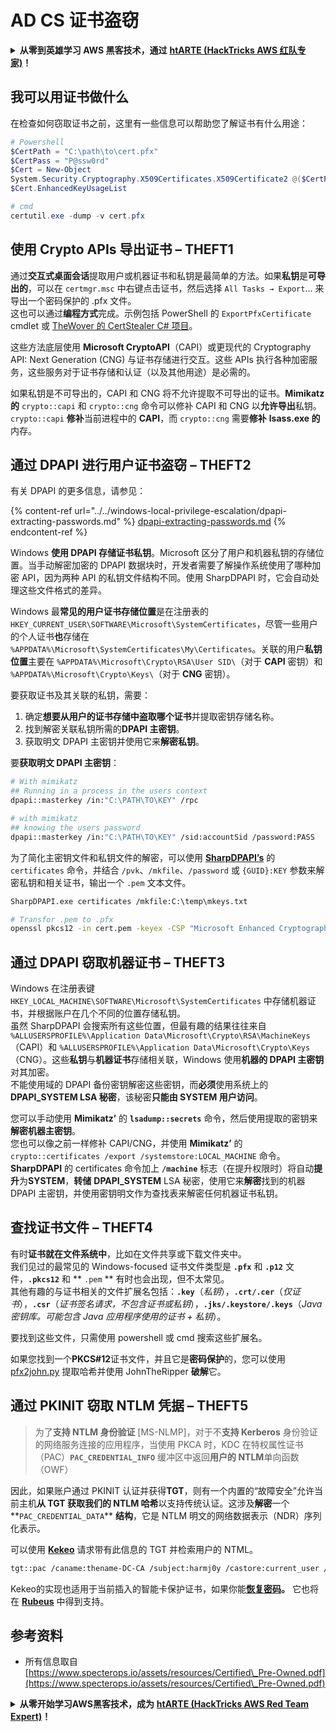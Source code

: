 # AD CS 证书盗窃

<details>

<summary><strong>从零到英雄学习 AWS 黑客技术，通过</strong> <a href="https://training.hacktricks.xyz/courses/arte"><strong>htARTE (HackTricks AWS 红队专家)</strong></a><strong>！</strong></summary>

支持 HackTricks 的其他方式：

* 如果您希望在 **HackTricks 中看到您的公司广告** 或 **下载 HackTricks 的 PDF 版本**，请查看 [**订阅计划**](https://github.com/sponsors/carlospolop)！
* 获取 [**官方 PEASS & HackTricks 商品**](https://peass.creator-spring.com)
* 探索 [**PEASS 家族**](https://opensea.io/collection/the-peass-family)，我们独家的 [**NFT 集合**](https://opensea.io/collection/the-peass-family)
* **加入** 💬 [**Discord 群组**](https://discord.gg/hRep4RUj7f) 或 [**telegram 群组**](https://t.me/peass) 或在 **Twitter** 🐦 上 **关注** 我 [**@carlospolopm**](https://twitter.com/carlospolopm)**。**
* **通过向** [**HackTricks**](https://github.com/carlospolop/hacktricks) 和 [**HackTricks Cloud**](https://github.com/carlospolop/hacktricks-cloud) github 仓库提交 PR 来分享您的黑客技巧。

</details>

## 我可以用证书做什么

在检查如何窃取证书之前，这里有一些信息可以帮助您了解证书有什么用途：
```powershell
# Powershell
$CertPath = "C:\path\to\cert.pfx"
$CertPass = "P@ssw0rd"
$Cert = New-Object
System.Security.Cryptography.X509Certificates.X509Certificate2 @($CertPath, $CertPass)
$Cert.EnhancedKeyUsageList

# cmd
certutil.exe -dump -v cert.pfx
```
## 使用 Crypto APIs 导出证书 – THEFT1

通过**交互式桌面会话**提取用户或机器证书和私钥是最简单的方法。如果**私钥**是**可导出的**，可以在 `certmgr.msc` 中右键点击证书，然后选择 `All Tasks → Export`… 来导出一个密码保护的 .pfx 文件。\
这也可以通过**编程方式**完成。示例包括 PowerShell 的 `ExportPfxCertificate` cmdlet 或 [TheWover 的 CertStealer C# 项目](https://github.com/TheWover/CertStealer)。

这些方法底层使用 **Microsoft CryptoAPI**（CAPI）或更现代的 Cryptography API: Next Generation (CNG) 与证书存储进行交互。这些 APIs 执行各种加密服务，这些服务对于证书存储和认证（以及其他用途）是必需的。

如果私钥是不可导出的，CAPI 和 CNG 将不允许提取不可导出的证书。**Mimikatz 的** `crypto::capi` 和 `crypto::cng` 命令可以修补 CAPI 和 CNG 以**允许导出**私钥。`crypto::capi` **修补**当前进程中的 **CAPI**，而 `crypto::cng` 需要**修补** **lsass.exe 的**内存。

## 通过 DPAPI 进行用户证书盗窃 – THEFT2

有关 DPAPI 的更多信息，请参见：

{% content-ref url="../../windows-local-privilege-escalation/dpapi-extracting-passwords.md" %}
[dpapi-extracting-passwords.md](../../windows-local-privilege-escalation/dpapi-extracting-passwords.md)
{% endcontent-ref %}

Windows **使用 DPAPI 存储证书私钥**。Microsoft 区分了用户和机器私钥的存储位置。当手动解密加密的 DPAPI 数据块时，开发者需要了解操作系统使用了哪种加密 API，因为两种 API 的私钥文件结构不同。使用 SharpDPAPI 时，它会自动处理这些文件格式的差异。&#x20;

Windows 最**常见的用户证书存储位置**是在注册表的 `HKEY_CURRENT_USER\SOFTWARE\Microsoft\SystemCertificates`，尽管一些用户的个人证书**也**存储在 `%APPDATA%\Microsoft\SystemCertificates\My\Certificates`。关联的用户**私钥位置**主要在 `%APPDATA%\Microsoft\Crypto\RSA\User SID\`（对于 **CAPI** 密钥）和 `%APPDATA%\Microsoft\Crypto\Keys\`（对于 **CNG** 密钥）。

要获取证书及其关联的私钥，需要：

1. 确定**想要从用户的证书存储中盗取哪个证书**并提取密钥存储名称。
2. 找到解密关联私钥所需的**DPAPI 主密钥**。
3. 获取明文 DPAPI 主密钥并使用它来**解密私钥**。

要**获取明文 DPAPI 主密钥**：
```bash
# With mimikatz
## Running in a process in the users context
dpapi::masterkey /in:"C:\PATH\TO\KEY" /rpc

# with mimikatz
## knowing the users password
dpapi::masterkey /in:"C:\PATH\TO\KEY" /sid:accountSid /password:PASS
```
为了简化主密钥文件和私钥文件的解密，可以使用 [**SharpDPAPI’s**](https://github.com/GhostPack/SharpDPAPI) 的 `certificates` 命令，并结合 `/pvk`、`/mkfile`、`/password` 或 `{GUID}:KEY` 参数来解密私钥和相关证书，输出一个 `.pem` 文本文件。
```bash
SharpDPAPI.exe certificates /mkfile:C:\temp\mkeys.txt

# Transfor .pem to .pfx
openssl pkcs12 -in cert.pem -keyex -CSP "Microsoft Enhanced Cryptographic Provider v1.0" -export -out cert.pfx
```
## 通过 DPAPI 窃取机器证书 – THEFT3

Windows 在注册表键 `HKEY_LOCAL_MACHINE\SOFTWARE\Microsoft\SystemCertificates` 中存储机器证书，并根据账户在几个不同的位置存储私钥。\
虽然 SharpDPAPI 会搜索所有这些位置，但最有趣的结果往往来自 `%ALLUSERSPROFILE%\Application Data\Microsoft\Crypto\RSA\MachineKeys`（CAPI）和 `%ALLUSERSPROFILE%\Application Data\Microsoft\Crypto\Keys`（CNG）。这些**私钥**与**机器证书**存储相关联，Windows 使用**机器的 DPAPI 主密钥**对其加密。\
不能使用域的 DPAPI 备份密钥解密这些密钥，而**必须**使用系统上的**DPAPI\_SYSTEM LSA 秘密**，该秘密**只能由 SYSTEM 用户访问**。&#x20;

您可以手动使用 **Mimikatz’** 的 **`lsadump::secrets`** 命令，然后使用提取的密钥来**解密机器主密钥**。 \
您也可以像之前一样修补 CAPI/CNG，并使用 **Mimikatz’** 的 `crypto::certificates /export /systemstore:LOCAL_MACHINE` 命令。 \
**SharpDPAPI** 的 certificates 命令加上 **`/machine`** 标志（在提升权限时）将自动**提升**为**SYSTEM**，**转储** **DPAPI\_SYSTEM** LSA 秘密，使用它来**解密**找到的机器 DPAPI 主密钥，并使用密钥明文作为查找表来解密任何机器证书私钥。

## 查找证书文件 – THEFT4

有时**证书就在文件系统中**，比如在文件共享或下载文件夹中。\
我们见过的最常见的 Windows-focused 证书文件类型是 **`.pfx`** 和 **`.p12`** 文件，**`.pkcs12`** 和 ** `.pem` ** 有时也会出现，但不太常见。\
其他有趣的与证书相关的文件扩展名包括：**`.key`**（_私钥_），**`.crt/.cer`**（_仅证书_），**`.csr`**（_证书签名请求，不包含证书或私钥_），**`.jks/.keystore/.keys`**（_Java 密钥库。可能包含 Java 应用程序使用的证书 + 私钥_）。

要找到这些文件，只需使用 powershell 或 cmd 搜索这些扩展名。

如果您找到一个**PKCS#12**证书文件，并且它是**密码保护**的，您可以使用 [pfx2john.py](https://fossies.org/dox/john-1.9.0-jumbo-1/pfx2john\_8py\_source.html) 提取哈希并使用 JohnTheRipper **破解**它。

## 通过 PKINIT 窃取 NTLM 凭据 – THEFT5

> 为了**支持 NTLM 身份验证** \[MS-NLMP]，对于不**支持 Kerberos** 身份验证的网络服务连接的应用程序，当使用 PKCA 时，KDC 在特权属性证书（PAC）**`PAC_CREDENTIAL_INFO`** 缓冲区中返回**用户的 NTLM**单向函数（OWF）

因此，如果账户通过 PKINIT 认证并获得**TGT**，则有一个内置的“故障安全”允许当前主机**从 TGT 获取我们的 NTLM 哈希**以支持传统认证。这涉及**解密**一个**`PAC_CREDENTIAL_DATA`** **结构**，它是 NTLM 明文的网络数据表示（NDR）序列化表示。

可以使用 [**Kekeo**](https://github.com/gentilkiwi/kekeo) 请求带有此信息的 TGT 并检索用户的 NTML。
```bash
tgt::pac /caname:thename-DC-CA /subject:harmj0y /castore:current_user /domain:domain.local
```
Kekeo的实现也适用于当前插入的智能卡保护证书，如果你能[**恢复密码**](https://github.com/CCob/PinSwipe)**。** 它也将在 [**Rubeus**](https://github.com/GhostPack/Rubeus) 中得到支持。

## 参考资料

* 所有信息取自 [https://www.specterops.io/assets/resources/Certified\_Pre-Owned.pdf](https://www.specterops.io/assets/resources/Certified\_Pre-Owned.pdf)

<details>

<summary><strong>从零开始学习AWS黑客技术，成为</strong> <a href="https://training.hacktricks.xyz/courses/arte"><strong>htARTE (HackTricks AWS Red Team Expert)</strong></a><strong>！</strong></summary>

支持HackTricks的其他方式：

* 如果你想在 **HackTricks** 中看到你的**公司广告**或**下载HackTricks的PDF**，请查看[**订阅计划**](https://github.com/sponsors/carlospolop)！
* 获取[**官方PEASS & HackTricks商品**](https://peass.creator-spring.com)
* 发现[**PEASS家族**](https://opensea.io/collection/the-peass-family)，我们独家的[**NFTs**](https://opensea.io/collection/the-peass-family)系列
* **加入** 💬 [**Discord群组**](https://discord.gg/hRep4RUj7f) 或 [**telegram群组**](https://t.me/peass) 或在 **Twitter** 🐦 上**关注**我 [**@carlospolopm**](https://twitter.com/carlospolopm)**。**
* **通过向** [**HackTricks**](https://github.com/carlospolop/hacktricks) 和 [**HackTricks Cloud**](https://github.com/carlospolop/hacktricks-cloud) github仓库提交PR来**分享你的黑客技巧。

</details>
